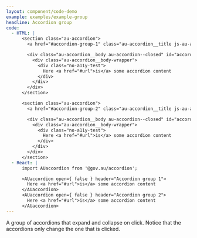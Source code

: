 ```yaml
---
layout: component/code-demo
example: examples/example-group
headline: Accordion group
code:
  - HTML: |
      <section class="au-accordion">
        <a href="#accordion-group-1" class="au-accordion__title js-au-accordion au-accordion--closed" aria-controls="accordion-group-1" aria-expanded="false" aria-selected="false" role="tab" onclick="return AU.accordion.Toggle( this )">Accordion group 1</a>

        <div class="au-accordion__body au-accordion--closed" id="accordion-group-1" aria-hidden="false">
          <div class="au-accordion__body-wrapper">
            <div class="no-a11y-test">
              Here <a href="#url">is</a> some accordion content
            </div>
          </div>
        </div>
      </section>

      <section class="au-accordion">
        <a href="#accordion-group-2" class="au-accordion__title js-au-accordion au-accordion--closed" aria-controls="accordion-group-2" aria-expanded="false" aria-selected="false" role="tab" onclick="return AU.accordion.Toggle( this )">Accordion group 2</a>

        <div class="au-accordion__body au-accordion--closed" id="accordion-group-2" aria-hidden="false">
          <div class="au-accordion__body-wrapper">
            <div class="no-a11y-test">
              Here <a href="#url">is</a> some accordion content
            </div>
          </div>
        </div>
      </section>
  - React: |
      import AUaccordion from '@gov.au/accordion';

      <AUaccordion open={ false } header="Accordion group 1">
        Here <a href="#url">is</a> some accordion content
      </AUaccordion>
      <AUaccordion open={ false } header="Accordion group 2">
        Here <a href="#url">is</a> some accordion content
      </AUaccordion>
---
```


A group of accordions that expand and collapse on click. Notice that the accordions only change the one that is clicked.
